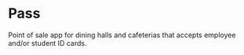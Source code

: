 # Pass
Point of sale app for dining halls and cafeterias that accepts employee and/or student ID cards.